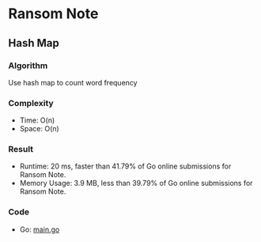 # Ransom Note



## Hash Map



### Algorithm

Use hash map to count word frequency


### Complexity

- Time: O(n)
- Space: O(n)


### Result

- Runtime: 20 ms, faster than 41.79% of Go online submissions for Ransom Note.
- Memory Usage: 3.9 MB, less than 39.79% of Go online submissions for Ransom Note.


### Code

- Go: [main.go](#maingo)